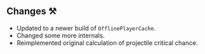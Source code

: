 ## Changes ⚒️
- Updated to a newer build of `OfflinePlayerCache`.
- Changed some more internals.
- Reimplemented original calculation of projectile critical chance.